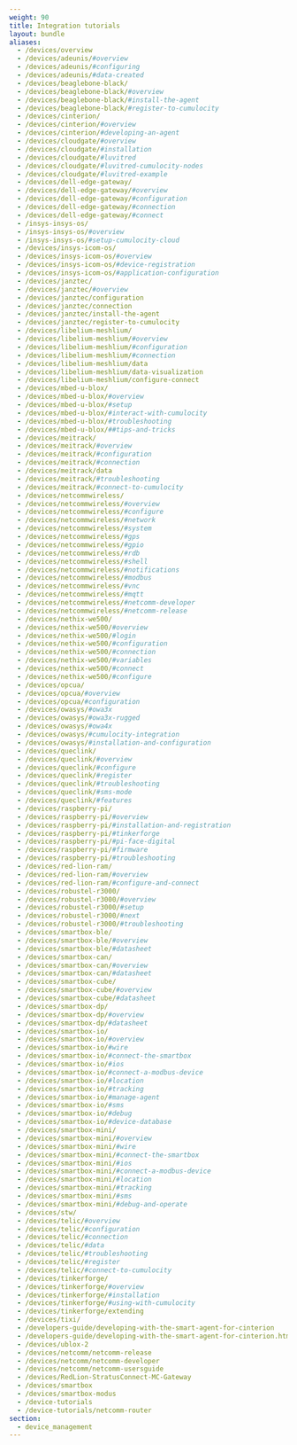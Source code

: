 ```yaml
---
weight: 90
title: Integration tutorials
layout: bundle
aliases:
  - /devices/overview
  - /devices/adeunis/#overview
  - /devices/adeunis/#configuring
  - /devices/adeunis/#data-created
  - /devices/beaglebone-black/
  - /devices/beaglebone-black/#overview
  - /devices/beaglebone-black/#install-the-agent
  - /devices/beaglebone-black/#register-to-cumulocity
  - /devices/cinterion/
  - /devices/cinterion/#overview
  - /devices/cinterion/#developing-an-agent
  - /devices/cloudgate/#overview
  - /devices/cloudgate/#installation
  - /devices/cloudgate/#luvitred
  - /devices/cloudgate/#luvitred-cumulocity-nodes
  - /devices/cloudgate/#luvitred-example
  - /devices/dell-edge-gateway/
  - /devices/dell-edge-gateway/#overview
  - /devices/dell-edge-gateway/#configuration
  - /devices/dell-edge-gateway/#connection
  - /devices/dell-edge-gateway/#connect
  - /insys-insys-os/
  - /insys-insys-os/#overview
  - /insys-insys-os/#setup-cumulocity-cloud
  - /devices/insys-icom-os/
  - /devices/insys-icom-os/#overview
  - /devices/insys-icom-os/#device-registration
  - /devices/insys-icom-os/#application-configuration
  - /devices/janztec/
  - /devices/janztec/#overview
  - /devices/janztec/configuration
  - /devices/janztec/connection
  - /devices/janztec/install-the-agent
  - /devices/janztec/register-to-cumulocity
  - /devices/libelium-meshlium/
  - /devices/libelium-meshlium/#overview
  - /devices/libelium-meshlium/#configuration
  - /devices/libelium-meshlium/#connection
  - /devices/libelium-meshlium/data
  - /devices/libelium-meshlium/data-visualization
  - /devices/libelium-meshlium/configure-connect
  - /devices/mbed-u-blox/
  - /devices/mbed-u-blox/#overview
  - /devices/mbed-u-blox/#setup
  - /devices/mbed-u-blox/#interact-with-cumulocity
  - /devices/mbed-u-blox/#troubleshooting
  - /devices/mbed-u-blox/##tips-and-tricks
  - /devices/meitrack/
  - /devices/meitrack/#overview
  - /devices/meitrack/#configuration
  - /devices/meitrack/#connection
  - /devices/meitrack/data
  - /devices/meitrack/#troubleshooting
  - /devices/meitrack/#connect-to-cumulocity
  - /devices/netcommwireless/
  - /devices/netcommwireless/#overview
  - /devices/netcommwireless/#configure
  - /devices/netcommwireless/#network
  - /devices/netcommwireless/#system
  - /devices/netcommwireless/#gps
  - /devices/netcommwireless/#gpio
  - /devices/netcommwireless/#rdb
  - /devices/netcommwireless/#shell
  - /devices/netcommwireless/#notifications
  - /devices/netcommwireless/#modbus
  - /devices/netcommwireless/#vnc
  - /devices/netcommwireless/#mqtt
  - /devices/netcommwireless/#netcomm-developer
  - /devices/netcommwireless/#netcomm-release
  - /devices/nethix-we500/
  - /devices/nethix-we500/#overview
  - /devices/nethix-we500/#login
  - /devices/nethix-we500/#configuration
  - /devices/nethix-we500/#connection
  - /devices/nethix-we500/#variables
  - /devices/nethix-we500/#connect
  - /devices/nethix-we500/#configure
  - /devices/opcua/
  - /devices/opcua/#overview
  - /devices/opcua/#configuration
  - /devices/owasys/#owa3x
  - /devices/owasys/#owa3x-rugged
  - /devices/owasys/#owa4x
  - /devices/owasys/#cumulocity-integration
  - /devices/owasys/#installation-and-configuration
  - /devices/queclink/
  - /devices/queclink/#overview
  - /devices/queclink/#configure
  - /devices/queclink/#register
  - /devices/queclink/#troubleshooting
  - /devices/queclink/#sms-mode
  - /devices/queclink/#features
  - /devices/raspberry-pi/
  - /devices/raspberry-pi/#overview
  - /devices/raspberry-pi/#installation-and-registration
  - /devices/raspberry-pi/#tinkerforge
  - /devices/raspberry-pi/#pi-face-digital
  - /devices/raspberry-pi/#firmware
  - /devices/raspberry-pi/#troubleshooting
  - /devices/red-lion-ram/
  - /devices/red-lion-ram/#overview
  - /devices/red-lion-ram/#configure-and-connect
  - /devices/robustel-r3000/
  - /devices/robustel-r3000/#overview
  - /devices/robustel-r3000/#setup
  - /devices/robustel-r3000/#next
  - /devices/robustel-r3000/#troubleshooting
  - /devices/smartbox-ble/
  - /devices/smartbox-ble/#overview
  - /devices/smartbox-ble/#datasheet
  - /devices/smartbox-can/
  - /devices/smartbox-can/#overview
  - /devices/smartbox-can/#datasheet
  - /devices/smartbox-cube/
  - /devices/smartbox-cube/#overview
  - /devices/smartbox-cube/#datasheet
  - /devices/smartbox-dp/
  - /devices/smartbox-dp/#overview
  - /devices/smartbox-dp/#datasheet
  - /devices/smartbox-io/
  - /devices/smartbox-io/#overview
  - /devices/smartbox-io/#wire
  - /devices/smartbox-io/#connect-the-smartbox
  - /devices/smartbox-io/#ios
  - /devices/smartbox-io/#connect-a-modbus-device
  - /devices/smartbox-io/#location
  - /devices/smartbox-io/#tracking
  - /devices/smartbox-io/#manage-agent
  - /devices/smartbox-io/#sms
  - /devices/smartbox-io/#debug
  - /devices/smartbox-io/#device-database
  - /devices/smartbox-mini/
  - /devices/smartbox-mini/#overview
  - /devices/smartbox-mini/#wire
  - /devices/smartbox-mini/#connect-the-smartbox
  - /devices/smartbox-mini/#ios
  - /devices/smartbox-mini/#connect-a-modbus-device
  - /devices/smartbox-mini/#location
  - /devices/smartbox-mini/#tracking
  - /devices/smartbox-mini/#sms
  - /devices/smartbox-mini/#debug-and-operate
  - /devices/stw/
  - /devices/telic/#overview
  - /devices/telic/#configuration
  - /devices/telic/#connection
  - /devices/telic/#data
  - /devices/telic/#troubleshooting
  - /devices/telic/#register
  - /devices/telic/#connect-to-cumulocity
  - /devices/tinkerforge/
  - /devices/tinkerforge/#overview
  - /devices/tinkerforge/#installation
  - /devices/tinkerforge/#using-with-cumulocity
  - /devices/tinkerforge/extending
  - /devices/tixi/
  - /developers-guide/developing-with-the-smart-agent-for-cinterion
  - /developers-guide/developing-with-the-smart-agent-for-cinterion.html
  - /devices/ublox-2
  - /devices/netcomm/netcomm-release
  - /devices/netcomm/netcomm-developer
  - /devices/netcomm/netcomm-usersguide
  - /devices/RedLion-StratusConnect-MC-Gateway
  - /devices/smartbox
  - /devices/smartbox-modus
  - /device-tutorials
  - /device-tutorials/netcomm-router
section:
  - device_management
---
```


